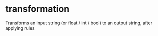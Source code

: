 # transformation
Transforms an input string (or float / int / bool) to an output string, after applying rules
